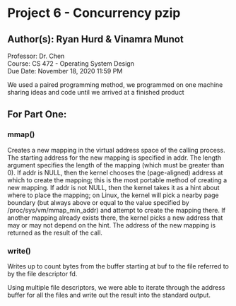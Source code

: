 # Project 6 - Concurrency pzip<br/> 
## Author(s): Ryan Hurd & Vinamra Munot<br/>
Professor: Dr. Chen<br/>
Course: CS 472 - Operating System Design<br/>
Due Date: November 18, 2020 11:59 PM<br/>

We used a paired programming method, we programmed on one machine sharing ideas and code until we arrived at a finished product
## For Part One: <br/>
### **mmap()** <br/> 
Creates a new mapping in the virtual address space of the calling process. The starting address for the new mapping is specified in addr. The length argument specifies the length of the mapping (which must be greater than 0). If addr is NULL, then the kernel chooses the (page-aligned) address at which to create the mapping; this is the most portable method of creating a new mapping. If addr is not NULL, then the kernel takes it as a hint about where to place the mapping; on Linux, the kernel will pick a nearby page boundary (but always above or equal to the value specified by /proc/sys/vm/mmap_min_addr) and attempt to create the mapping there. If another mapping already exists there, the kernel picks a new address that may or may not depend on the hint. The address of the new mapping is returned as the result of the call.<br/>

 ### **write()** <br/> 
 Writes up to count bytes from the buffer starting at buf to the file referred to by the file descriptor fd.<br/>
 
Using multiple file descriptors, we were able to iterate through the address buffer for all the files and write out the result into the standard output. 
